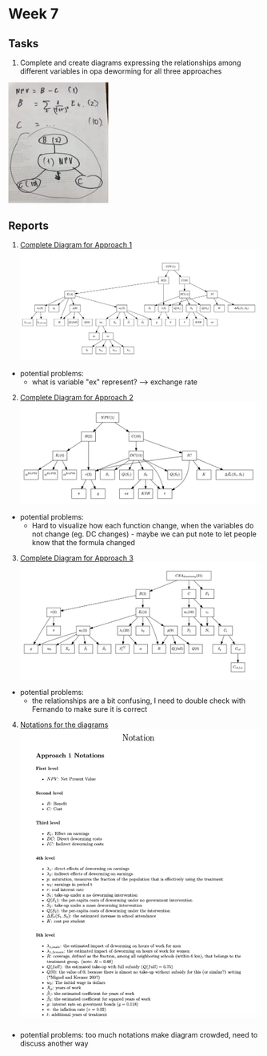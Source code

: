 # Week 7

## Tasks
1. Complete and create diagrams expressing the relationships among different variables in opa deworming for all three approaches
<img src = "Week%206/diagram_demo.png" width = "200">

## Reports
1. [Complete Diagram for Approach 1](https://github.com/sophiabai2022/URAP-week-progress/blob/master/04-sophia/Week%207/Diagram_1st_Approach.Rmd)
![](Week%207/Diagram_1st_Approach.png)
  - potential problems:
    - what is variable "ex" represent? --> exchange rate
2. [Complete Diagram for Approach 2](https://github.com/sophiabai2022/URAP-week-progress/blob/master/04-sophia/Week%207/Diagram_2nd_Approach.Rmd)
![](Week%207/Diagram_2nd_Approach.png)
  - potential problems:
    - Hard to visualize how each function change, when the variables do not change (eg. DC changes) - maybe we can put note to let people know that the formula changed
3. [Complete Diagram for Approach 3](https://github.com/sophiabai2022/URAP-week-progress/blob/master/04-sophia/Week%207/Diagram_3rd_Approach.Rmd)
![](Week%207/Diagram_3rd_Approach.png)
  - potential problems:
    - the relationships are a bit confusing, I need to double check with Fernando to make sure it is correct
4. [Notations for the diagrams](https://github.com/sophiabai2022/URAP-week-progress/blob/master/04-sophia/Week%207/notations.Rmd)
![An example of notations](Week%207/notation.png)
- potential problems: too much notations make diagram crowded, need to discuss another way

